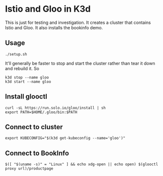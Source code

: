 # Istio and Gloo in K3d

This is just for testing and investigation. It creates a cluster that contains Istio and Gloo. It also installs the bookinfo demo.

## Usage

    ./setup.sh

It'll generally be faster to stop and start the cluster rather than tear it down and rebuild it. So 

    k3d stop --name gloo
    k3d start --name gloo

## Install glooctl

    curl -sL https://run.solo.io/gloo/install | sh
    export PATH=$HOME/.gloo/bin:$PATH

## Connect to cluster

    export KUBECONFIG="$(k3d get-kubeconfig --name='gloo')"

## Connect to BookInfo

    $([ "$(uname -s)" = "Linux" ] && echo xdg-open || echo open) $(glooctl proxy url)/productpage
